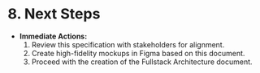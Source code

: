# **8. Next Steps**

* **Immediate Actions:**
  1. Review this specification with stakeholders for alignment.
  2. Create high-fidelity mockups in Figma based on this document.
  3. Proceed with the creation of the Fullstack Architecture document.